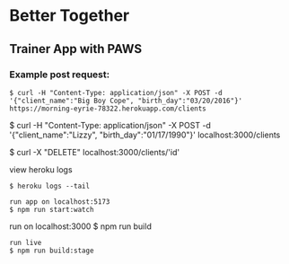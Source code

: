 # Better Together

## Trainer App with PAWS

### Example post request:

```
$ curl -H "Content-Type: application/json" -X POST -d '{"client_name":"Big Boy Cope", "birth_day":"03/20/2016"}' https://morning-eyrie-78322.herokuapp.com/clients
```

$ curl -H "Content-Type: application/json" -X POST -d '{"client_name":"Lizzy", "birth_day":"01/17/1990"}' localhost:3000/clients

$ curl -X "DELETE" localhost:3000/clients/'id'

view heroku logs

```
$ heroku logs --tail
```

```
run app on localhost:5173
$ npm run start:watch
```

run on localhost:3000
$ npm run build

```
run live
$ npm run build:stage
```
